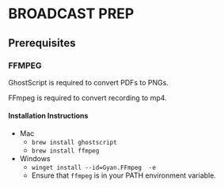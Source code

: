 # BROADCAST PREP

## Prerequisites

### FFMPEG

GhostScript is required to convert PDFs to PNGs.

FFmpeg is required to convert recording to mp4.

#### Installation Instructions

* Mac
  * `brew install ghostscript`
  * `brew install ffmpeg`
* Windows
  * `winget install --id=Gyan.FFmpeg  -e`
  * Ensure that `ffmpeg` is in your PATH environment variable.